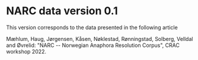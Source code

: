 # NARC data version 0.1

This version corresponds to the data presented in the following article 

Mæhlum, Haug, Jørgensen, Kåsen, Nøklestad, Rønningstad, Solberg, Velldal and Øvrelid: "NARC -- Norwegian Anaphora Resolution Corpus", CRAC workshop 2022.
